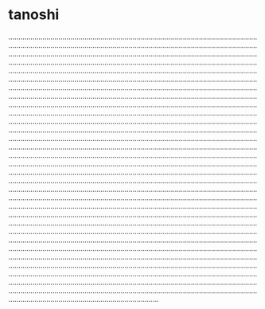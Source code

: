 # tanoshi
...............................................................................................................................................................................................................................................................................................................................................................................................................................................................................................................................................................................................................................................................................................................................................................................................................................................................................................................................................................................................................................................................................................................................................................................................................................................................................................................................................................................................................................................................................................................................................................................................................................................................................................................................................................................................................................................................................................................................................................................................................................................................................................................................................................................................................................................................................................................................................................................................................................................................................................................................................................................................................................................................................................................................................................................................................................................................................................................................................................................................................................................................................................................................................................................................................................................................................................................................................................................................................................................................................................................................................................................................................................................................................................................................................................................................................................................................................................................................................................................................................................................................................